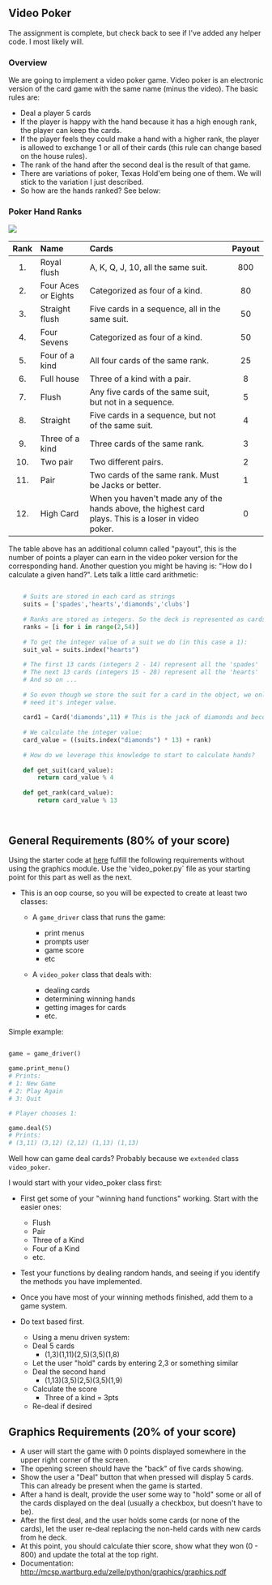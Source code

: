 ## Video Poker

The assignment is complete, but check back to see if I've added any helper code. I most likely will.

### Overview

We are going to implement a video poker game. Video poker is an electronic version of the card game with the same name (minus the video). The basic rules are:

- Deal a player 5 cards
- If the player is happy with the hand because it has a high enough rank, the player can keep the cards.
- If the player feels they could make a hand with a higher rank, the player is allowed to exchange 1 or all of their cards (this rule can change based on the house rules).
- The rank of the hand after the second deal is the result of that game.
- There are variations of poker, Texas Hold'em being one of them. We will stick to the variation I just described.
- So how are the hands ranked? See below:

### Poker Hand Ranks

![](http://www.learn-texas-holdem.com/images/poker-hand-picture.png)

| Rank | Name              | Cards                                          | Payout |
|:----:|:------------------|:-----------------------------------------------|:------:|
|1.   |Royal flush         | A, K, Q, J, 10, all the same suit.             | 800 |
|2.   |Four Aces or Eights | Categorized as four of a kind.                 | 80 |
|3.   |Straight flush      | Five cards in a sequence, all in the same suit.| 50 |
|4.   |Four Sevens         | Categorized as four of a kind.       | 50 |
|5.   |Four of a kind      | All four cards of the same rank.     | 25 |
|6.   |Full house          | Three of a kind with a pair.         | 8 |
|7.   |Flush               | Any five cards of the same suit, but not in a sequence.| 5|
|8.   |Straight            | Five cards in a sequence, but not of the same suit. | 4 |
|9.   |Three of a kind     | Three cards of the same rank.        | 3 |
|10.  |Two pair            | Two different pairs.                 | 2 |
|11.  |Pair                | Two cards of the same rank. Must be Jacks or better. | 1 |
|12.  |High Card           | When you haven't made any of the hands above, the highest card plays. This is a loser in video poker. | 0 |

The table above has an additional column called "payout", this is the number of points a player can earn in the video poker version for the corresponding hand. Another question you might be having is: "How do I calculate a given hand?". Lets talk a little card arithmetic:

```python

	# Suits are stored in each card as strings
	suits = ['spades','hearts','diamonds','clubs'] 
	
	# Ranks are stored as integers. So the deck is represented as cards from 2 ... 53.
	ranks = [i for i in range(2,54)]
	
	# To get the integer value of a suit we do (in this case a 1):
	suit_val = suits.index("hearts")
	
	# The first 13 cards (integers 2 - 14) represent all the 'spades'
	# The next 13 cards (integers 15 - 28) represent all the 'hearts'
	# And so on ...
	
	# So even though we store the suit for a card in the object, we only 
	# need it's integer value. 
	
	card1 = Card('diamonds',11) # This is the jack of diamonds and becomes card (2,11) or (37).
	
	# We calculate the integer value:
	card_value = ((suits.index("diamonds") * 13) + rank)
	
	# How do we leverage this knowledge to start to calculate hands?
	
	def get_suit(card_value):
		return card_value % 4
		
	def get_rank(card_value):
		return card_value % 13
		
	
```


## General Requirements (80% of your score)

Using the starter code at [here](https://github.com/rugbyprof/2143-ObjectOrientedProgramming/tree/master/card_game/graphics_game) fulfill the following requirements without using the graphics module. Use the 'video_poker.py` file as your starting point for this part as well as the next.

- This is an oop course, so you will be expected to create at least two classes:
    - A `game_driver` class that runs the game:
        - print menus
        - prompts user
        - game score
        - etc

    - A `video_poker` class that deals with:
        - dealing cards 
        - determining winning hands
        - getting images for cards
        - etc.
        
Simple example:

```python

game = game_driver()

game.print_menu()
# Prints:
# 1: New Game
# 2: Play Again
# 3: Quit

# Player chooses 1:

game.deal(5)
# Prints:
# (3,11) (3,12) (2,12) (1,13) (1,13)

```

Well how can game deal cards? Probably because we `extended` class `video_poker`.

I would start with your video_poker class first:
   
- First get some of your "winning hand functions" working. Start with the easier ones:
    - Flush 
    - Pair
    - Three of a Kind
    - Four of a Kind
    - etc. 

- Test your functions by dealing random hands, and seeing if you identify the methods you have implemented.
- Once you have most of your winning methods finished, add them to a game system. 
- Do text based first.
	- Using  a menu driven system:
	- Deal 5 cards
		- (1,3)(1,11)(2,5)(3,5)(1,8)
	- Let the user "hold" cards by entering 2,3 or something similar
	- Deal the second hand
		- (1,13)(3,5)(2,5)(3,5)(1,9)
	- Calculate the score
	    - Three of a kind = 3pts
	- Re-deal if desired

## Graphics Requirements (20% of your score)
- A user will start the game with 0 points displayed somewhere in the upper right corner of the screen.
- The opening screen should have the "back" of five cards showing.
- Show the user a "Deal" button that when pressed will display 5 cards. This can already be present when the game is started. 
- After a hand is dealt, provide the user some way to "hold" some or all of the cards displayed on the deal (usually a checkbox, but doesn't have to be). 
- After the first deal, and the user holds some cards (or none of the cards), let the user re-deal replacing the non-held cards with new cards from he deck. 
- At this point, you should calculate thier score, show what they won (0 - 800) and update the total at the top right. 
- Documentation: http://mcsp.wartburg.edu/zelle/python/graphics/graphics.pdf


